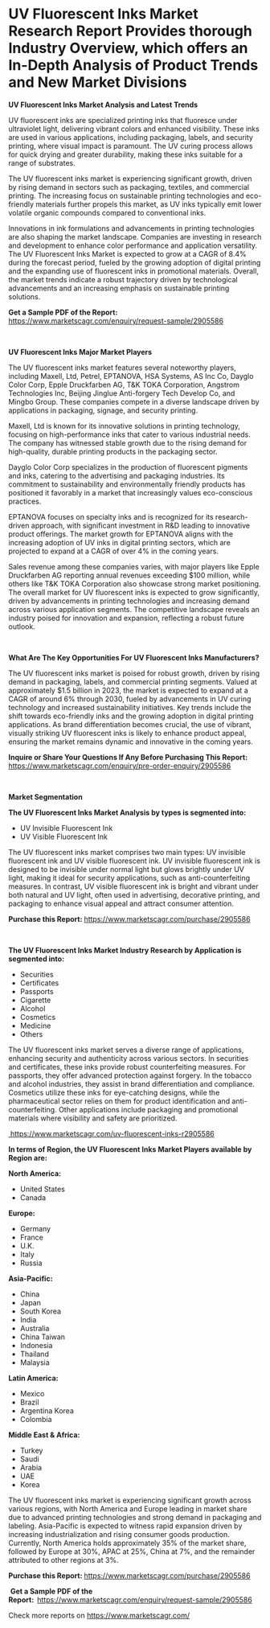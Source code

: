 <p><h1>UV Fluorescent Inks Market Research Report Provides thorough Industry Overview, which offers an In-Depth Analysis of Product Trends and New Market Divisions</h1></p><p><strong>UV Fluorescent Inks Market Analysis and Latest Trends</strong></p>
<p><p>UV fluorescent inks are specialized printing inks that fluoresce under ultraviolet light, delivering vibrant colors and enhanced visibility. These inks are used in various applications, including packaging, labels, and security printing, where visual impact is paramount. The UV curing process allows for quick drying and greater durability, making these inks suitable for a range of substrates.</p><p>The UV fluorescent inks market is experiencing significant growth, driven by rising demand in sectors such as packaging, textiles, and commercial printing. The increasing focus on sustainable printing technologies and eco-friendly materials further propels this market, as UV inks typically emit lower volatile organic compounds compared to conventional inks. </p><p>Innovations in ink formulations and advancements in printing technologies are also shaping the market landscape. Companies are investing in research and development to enhance color performance and application versatility. The UV Fluorescent Inks Market is expected to grow at a CAGR of 8.4% during the forecast period, fueled by the growing adoption of digital printing and the expanding use of fluorescent inks in promotional materials. Overall, the market trends indicate a robust trajectory driven by technological advancements and an increasing emphasis on sustainable printing solutions.</p></p>
<p><strong>Get a Sample PDF of the Report:&nbsp;</strong> <a href="https://www.marketscagr.com/enquiry/request-sample/2905586?utm_campaign=3199&utm_medium=2&utm_source=Github&utm_content=ia&utm_term=12032025&utm_id=uv-fluorescent-inks">https://www.marketscagr.com/enquiry/request-sample/2905586</a></p>
<p>&nbsp;</p>
<p><strong>UV Fluorescent Inks Major Market Players</strong></p>
<p><p>The UV fluorescent inks market features several noteworthy players, including Maxell, Ltd, Petrel, EPTANOVA, HSA Systems, AS Inc Co, Dayglo Color Corp, Epple Druckfarben AG, T&K TOKA Corporation, Angstrom Technologies Inc, Beijing Jinglue Anti-forgery Tech Develop Co, and Mingbo Group. These companies compete in a diverse landscape driven by applications in packaging, signage, and security printing.</p><p>Maxell, Ltd is known for its innovative solutions in printing technology, focusing on high-performance inks that cater to various industrial needs. The company has witnessed stable growth due to the rising demand for high-quality, durable printing products in the packaging sector.</p><p>Dayglo Color Corp specializes in the production of fluorescent pigments and inks, catering to the advertising and packaging industries. Its commitment to sustainability and environmentally friendly products has positioned it favorably in a market that increasingly values eco-conscious practices.</p><p>EPTANOVA focuses on specialty inks and is recognized for its research-driven approach, with significant investment in R&D leading to innovative product offerings. The market growth for EPTANOVA aligns with the increasing adoption of UV inks in digital printing sectors, which are projected to expand at a CAGR of over 4% in the coming years.</p><p>Sales revenue among these companies varies, with major players like Epple Druckfarben AG reporting annual revenues exceeding $100 million, while others like T&K TOKA Corporation also showcase strong market positioning. The overall market for UV fluorescent inks is expected to grow significantly, driven by advancements in printing technologies and increasing demand across various application segments. The competitive landscape reveals an industry poised for innovation and expansion, reflecting a robust future outlook.</p></p>
<p>&nbsp;</p>
<p><strong>What Are The Key Opportunities For UV Fluorescent Inks Manufacturers?</strong></p>
<p><p>The UV fluorescent inks market is poised for robust growth, driven by rising demand in packaging, labels, and commercial printing segments. Valued at approximately $1.5 billion in 2023, the market is expected to expand at a CAGR of around 6% through 2030, fueled by advancements in UV curing technology and increased sustainability initiatives. Key trends include the shift towards eco-friendly inks and the growing adoption in digital printing applications. As brand differentiation becomes crucial, the use of vibrant, visually striking UV fluorescent inks is likely to enhance product appeal, ensuring the market remains dynamic and innovative in the coming years.</p></p>
<p><strong>Inquire or Share Your Questions If Any Before Purchasing This Report:</strong> <a href="https://www.marketscagr.com/enquiry/pre-order-enquiry/2905586?utm_campaign=3199&utm_medium=2&utm_source=Github&utm_content=ia&utm_term=12032025&utm_id=uv-fluorescent-inks">https://www.marketscagr.com/enquiry/pre-order-enquiry/2905586</a></p>
<p>&nbsp;</p>
<p><strong>Market Segmentation</strong></p>
<p><strong>The UV Fluorescent Inks Market Analysis by types is segmented into:</strong></p>
<p><ul><li>UV Invisible Fluorescent Ink</li><li>UV Visible Fluorescent Ink</li></ul></p>
<p><p>The UV fluorescent inks market comprises two main types: UV invisible fluorescent ink and UV visible fluorescent ink. UV invisible fluorescent ink is designed to be invisible under normal light but glows brightly under UV light, making it ideal for security applications, such as anti-counterfeiting measures. In contrast, UV visible fluorescent ink is bright and vibrant under both natural and UV light, often used in advertising, decorative printing, and packaging to enhance visual appeal and attract consumer attention.</p></p>
<p><strong>Purchase this Report:&nbsp;</strong><a href="https://www.marketscagr.com/purchase/2905586?utm_campaign=3199&utm_medium=2&utm_source=Github&utm_content=ia&utm_term=12032025&utm_id=uv-fluorescent-inks">https://www.marketscagr.com/purchase/2905586</a></p>
<p>&nbsp;</p>
<p><strong>The UV Fluorescent Inks Market Industry Research by Application is segmented into:</strong></p>
<p><ul><li>Securities</li><li>Certificates</li><li>Passports</li><li>Cigarette</li><li>Alcohol</li><li>Cosmetics</li><li>Medicine</li><li>Others</li></ul></p>
<p><p>The UV fluorescent inks market serves a diverse range of applications, enhancing security and authenticity across various sectors. In securities and certificates, these inks provide robust counterfeiting measures. For passports, they offer advanced protection against forgery. In the tobacco and alcohol industries, they assist in brand differentiation and compliance. Cosmetics utilize these inks for eye-catching designs, while the pharmaceutical sector relies on them for product identification and anti-counterfeiting. Other applications include packaging and promotional materials where visibility and safety are prioritized.</p></p>
<p><a href="https://www.marketscagr.com/uv-fluorescent-inks-r2905586?utm_campaign=3199&utm_medium=2&utm_source=Github&utm_content=ia&utm_term=12032025&utm_id=uv-fluorescent-inks">&nbsp;https://www.marketscagr.com/uv-fluorescent-inks-r2905586</a></p>
<p><strong>In terms of Region, the UV Fluorescent Inks Market Players available by Region are:</strong></p>
<p>
    <p> <strong> North America: </strong>
        <ul>
            <li>United States</li>
            <li>Canada</li>
        </ul>
        </p> 
    <p> <strong> Europe: </strong>
        <ul>
            <li>Germany</li>
            <li>France</li>
            <li>U.K.</li>
            <li>Italy</li>
            <li>Russia</li>
        </ul>
        </p> 
    <p> <strong> Asia-Pacific: </strong>
        <ul>
            <li>China</li>
            <li>Japan</li>
            <li>South Korea</li>
            <li>India</li>
            <li>Australia</li>
            <li>China Taiwan</li>
            <li>Indonesia</li>
            <li>Thailand</li>
            <li>Malaysia</li>
        </ul>
        </p> 
    <p> <strong> Latin America: </strong>
        <ul>
            <li>Mexico</li>
            <li>Brazil</li>
            <li>Argentina Korea</li>
            <li>Colombia</li>
        </ul>
        </p> 
    <p> <strong> Middle East & Africa: </strong>
        <ul>
            <li>Turkey</li>
            <li>Saudi</li>
            <li>Arabia</li>
            <li>UAE</li>
            <li>Korea</li>
        </ul>
    </p>
    </p>
<p><p>The UV fluorescent inks market is experiencing significant growth across various regions, with North America and Europe leading in market share due to advanced printing technologies and strong demand in packaging and labeling. Asia-Pacific is expected to witness rapid expansion driven by increasing industrialization and rising consumer goods production. Currently, North America holds approximately 35% of the market share, followed by Europe at 30%, APAC at 25%, China at 7%, and the remainder attributed to other regions at 3%.</p></p>
<p><strong>Purchase this Report: </strong><a href="https://www.marketscagr.com/purchase/2905586?utm_campaign=3199&utm_medium=2&utm_source=Github&utm_content=ia&utm_term=12032025&utm_id=uv-fluorescent-inks">https://www.marketscagr.com/purchase/2905586</a></p>
<p>&nbsp;<strong>Get a Sample PDF of the Report:&nbsp;&nbsp;</strong><a href="https://www.marketscagr.com/enquiry/request-sample/2905586?utm_campaign=3199&utm_medium=2&utm_source=Github&utm_content=ia&utm_term=12032025&utm_id=uv-fluorescent-inks">https://www.marketscagr.com/enquiry/request-sample/2905586</a></p>
<p><strong></strong></p>
<p>Check more reports on <a href="https://www.marketscagr.com/?utm_campaign=3199&utm_medium=2&utm_source=Github&utm_content=ia&utm_term=12032025&utm_id=uv-fluorescent-inks">https://www.marketscagr.com/</a></p>